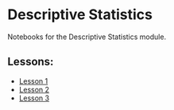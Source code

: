 # Descriptive Statistics

Notebooks for the Descriptive Statistics module.

## Lessons:

- [Lesson 1](./Lesson_1.ipynb)
- [Lesson 2](./Lesson_2.ipynb)
- [Lesson 3](./Lesson_3.ipynb)
